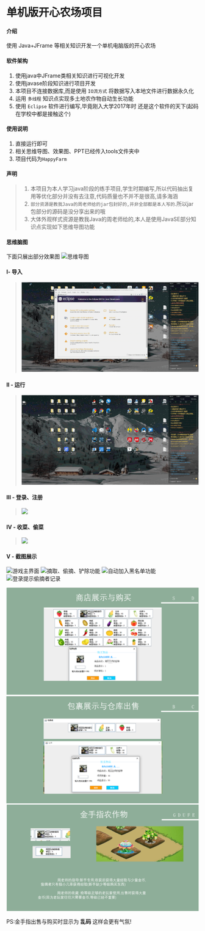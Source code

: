 

# 单机版开心农场项目

#### 介绍
使用 Java+JFrame 等相关知识开发一个单机电脑版的开心农场

#### 软件架构

1.  使用java中JFrame类相关知识进行可视化开发
2.  使用javase阶段知识进行项目开发
3.  本项目不连接数据库,而是使用 `IO流方式` 将数据写入本地文件进行数据永久化
4.  运用 `多线程` 知识点实现多土地农作物自动生长功能
5.  使用 `Eclipse` 软件进行编写,毕竟刚入大学2017年时 还是这个软件的天下(起码在学校中都是接触这个)


#### 使用说明

1.  直接运行即可
2.  相关思维导图、效果图、PPT已经传入tools文件夹中
3.  项目代码为`HappyFarm`

#### 声明

>1. 本项目为本人学习java阶段的练手项目,学生时期编写,所以代码抽出复用等优化部分并没有去注意,代码质量也不并不是很高,请多海涵
>2. `部分资源是教我Java的周老师给的jar包封好的,并非全部都是本人写的`.所以jar包部分的源码是没分享出来的哦
>3. 大体外观样式资源是教我Java的周老师给的,本人是使用JavaSE部分知识点实现如下思维导图功能

#### 思维脑图
  下面只展出部分效果图
![思维导图](https://images.gitee.com/uploads/images/2021/0319/103442_b5b8729a_4995263.png "下载.png")

#### Ⅰ- 导入

>![](./tools/展示图/导入.gif)

#### Ⅱ - 运行

> ![](./tools/展示图/运行.gif)

#### Ⅲ - 登录、注册

>![](./tools/展示图/注册与登录.gif)

#### Ⅳ - 收菜、偷菜

> ![](./tools/展示图/收菜、偷菜.gif)



#### Ⅴ - 截图展示

![游戏主界面](https://images.gitee.com/uploads/images/2021/0318/182524_839e5615_4995263.png "屏幕截图.png")
![摘取、偷摘、铲除功能](https://images.gitee.com/uploads/images/2021/0318/182634_c5dfa795_4995263.png "屏幕截图.png")
![自动加入黑名单功能](https://images.gitee.com/uploads/images/2021/0318/182708_8d7280c6_4995263.png "屏幕截图.png")
![登录提示偷摘者记录](https://images.gitee.com/uploads/images/2021/0318/182729_6869215f_4995263.png "屏幕截图.png")

![image-20211006133835780](./tools/展示图/image-20211006133835780.png)![image-20211006133903669](./tools/展示图/image-20211006133903669.png)![image-20211006133940291](./tools/展示图/image-20211006133940291.png)

PS:金手指出售与购买时显示为 **乱码**  这样会更有气氛!
